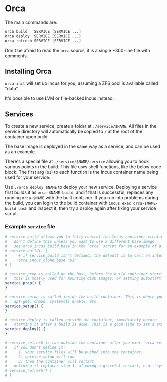 # Orca

The main commands are:

```bash
orca build   SERVICE [SERVICE ...]
orca deploy  SERVICE [SERVICE ...]
orca refresh SERVICE [SERVICE ...]
```

Don't be afraid to read the `orca` source, it is a single ~300-line file with comments.

## Installing Orca

`orca init` will set up Incus for you, assuming a ZFS pool is available called "data".

It's possible to use LVM or file-backed Incus instead.

## Services

To create a new service, create a folder at `./service/$NAME`. All files in the service directory will automatically be copied to `/` at the root of the container upon build.

The base image is deployed in the same way as a service, and can be used as an example.

There's a special file at `./service/$NAME/service` allowing you to hook various points in the build. This file uses shell functions, like the below code block. The first arg (`$1`) to each function is the Incus container name being used for your service.

Use `./orca deploy $NAME` to deploy your new service. Deploying a service first builds it as `orca-$NAME-build`, and if that is successful, replaces any running `orca-$NAME` with the built container. If you run into problems during the build, you can login to the build container with `incus exec orca-$NAME-build bash` and inspect it, then try a deploy again after fixing your service script.

### Example `service` file

```bash
# service_build allows you to fully control the Incus container creation
#   don't define this unless you want to use a different base image
#   see orca_incus_build_base in the `orca` script for an example of a manual service_build()
# service_build() {
#     # if service_build isn't defined, the default is to call an internal function:
#     orca_incus_clone_base "$1"
# }

# service_prep is called on the host, before the build container starts for your service
#   this is mostly used for mounting disk images, or setting autostart order
service_prep() {
}

# service_setup is called inside the build container. This is where you run
#   apt-get, chmod, systemctl enable, etc.
service_setup() {
}

# service_deploy is called outside the container, immediately before
#   starting it after a build is done. This is a good time to set a static IP.
service_deploy() {
}

# service_refresh is run outside the container after you exec `orca refresh $NAME`
#   if you don't define it:
#     1. your service files will be pushed into the container,
#     2. service_setup will run
#     3. then the container will restart
#   defining it replaces step 3, allowing a graceful restart, e.g. `systemctl reload nginx`
# service_refresh() {
# }
```
